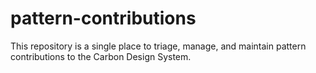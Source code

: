 # pattern-contributions
This repository is a single place to triage, manage, and maintain pattern contributions to the Carbon Design System.
